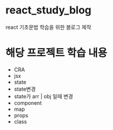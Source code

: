 # react_study_blog

react 기초문법 학습을 위한 블로그 제작

# 해당 프로젝트 학습 내용

- CRA
- jsx
- state
- state변경
- state가 arr | obj 일때 변경
- component
- map
- props
- class
